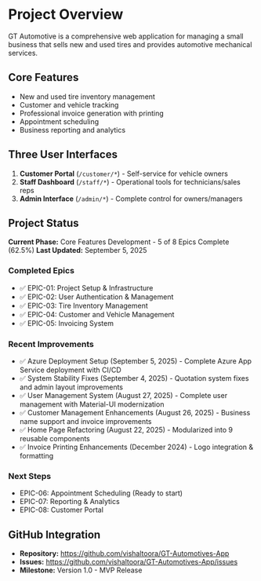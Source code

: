 # Project Overview

GT Automotive is a comprehensive web application for managing a small business that sells new and used tires and provides automotive mechanical services.

## Core Features
- New and used tire inventory management
- Customer and vehicle tracking  
- Professional invoice generation with printing
- Appointment scheduling
- Business reporting and analytics

## Three User Interfaces
1. **Customer Portal** (`/customer/*`) - Self-service for vehicle owners
2. **Staff Dashboard** (`/staff/*`) - Operational tools for technicians/sales reps
3. **Admin Interface** (`/admin/*`) - Complete control for owners/managers

## Project Status
**Current Phase:** Core Features Development - 5 of 8 Epics Complete (62.5%)
**Last Updated:** September 5, 2025

### Completed Epics
- ✅ EPIC-01: Project Setup & Infrastructure
- ✅ EPIC-02: User Authentication & Management  
- ✅ EPIC-03: Tire Inventory Management
- ✅ EPIC-04: Customer and Vehicle Management
- ✅ EPIC-05: Invoicing System

### Recent Improvements
- ✅ Azure Deployment Setup (September 5, 2025) - Complete Azure App Service deployment with CI/CD
- ✅ System Stability Fixes (September 4, 2025) - Quotation system fixes and admin layout improvements
- ✅ User Management System (August 27, 2025) - Complete user management with Material-UI modernization
- ✅ Customer Management Enhancements (August 26, 2025) - Business name support and invoice improvements
- ✅ Home Page Refactoring (August 22, 2025) - Modularized into 9 reusable components
- ✅ Invoice Printing Enhancements (December 2024) - Logo integration & formatting

### Next Steps
- EPIC-06: Appointment Scheduling (Ready to start)
- EPIC-07: Reporting & Analytics
- EPIC-08: Customer Portal

## GitHub Integration
- **Repository:** https://github.com/vishaltoora/GT-Automotives-App
- **Issues:** https://github.com/vishaltoora/GT-Automotives-App/issues
- **Milestone:** Version 1.0 - MVP Release